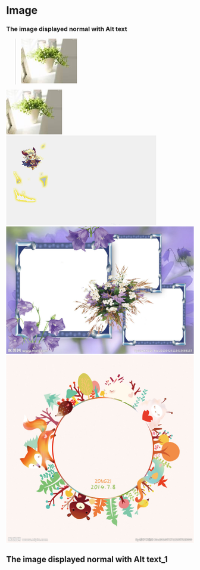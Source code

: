 # Image

### The image displayed normal with Alt text
> ![I am flower](./../Images/flower.jpg "This is title")

![Flower](./../Images/Flower.jpg "This is A/t text")
![Gif](../Images/Gif.gif "This is A/t text")
![Jpeg](../Images/Jpeg.jpeg "This is A/t text")
![Png](../Images/Png.png "This is A/t text")
## The image displayed normal with Alt text_1
